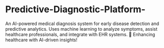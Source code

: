 # Predictive-Diagnostic-Platform-
An AI-powered medical diagnosis system for early disease detection and predictive analytics. Uses machine learning to analyze symptoms, assist healthcare professionals, and integrate with EHR systems.  🚀 Enhancing healthcare with AI-driven insights!
